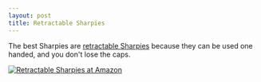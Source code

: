 ```yaml
---
layout: post
title: Retractable Sharpies
---
```


The best Sharpies are [retractable Sharpies][1] because they can be used one handed, and you don't lose the caps.

[![Retractable Sharpies at Amazon][2]][1]

[1]: http://www.amazon.com/dp/product/B00156NQVS/?tag=crosszing-20
[2]: http://ecx.images-amazon.com/images/I/41zRyFGwKhL._SL250_.jpg

